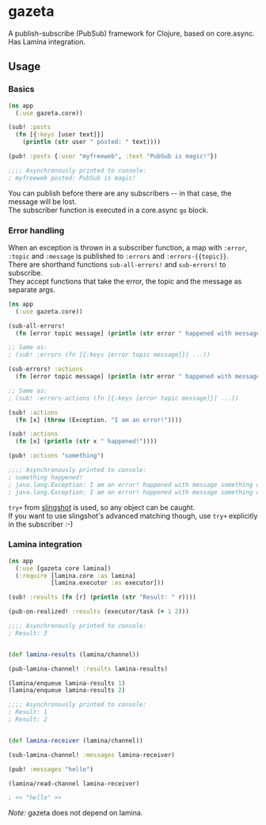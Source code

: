 # gazeta

A publish-subscribe (PubSub) framework for Clojure, based on core.async.  
Has Lamina integration.

## Usage

### Basics

```clojure
(ns app
  (:use gazeta.core))

(sub! :posts
  (fn [{:keys [user text]}]
    (println (str user " posted: " text))))

(pub! :posts {:user "myfreeweb", :text "PubSub is magic!"})

;;;; Asynchronously printed to console:
; myfreeweb posted: PubSub is magic!
```

You can publish before there are any subscribers -- in that case, the message will be lost.  
The subscriber function is executed in a core.async `go` block.

### Error handling

When an exception is thrown in a subscriber function, a map with `:error`, `:topic` and `:message` is published to `:errors` and `:errors-{{topic}}`.  
There are shorthand functions `sub-all-errors!` and `sub-errors!` to subscribe.  
They accept functions that take the error, the topic and the message as separate args.

```clojure
(ns app
  (:use gazeta.core))

(sub-all-errors!
  (fn [error topic message] (println (str error " happened with message " message " on topic " topic))))

;; Same as:
; (sub! :errors (fn [{:keys [error topic message]}] ...))

(sub-errors! :actions
  (fn [error topic message] (println (str error " happened with message " message " on topic :actions"))))

;; Same as:
; (sub! :errors-actions (fn [{:keys [error topic message]}] ...))

(sub! :actions
  (fn [x] (throw (Exception. "I am an error!"))))

(sub! :actions
  (fn [x] (println (str x " happened!"))))

(pub! :actions "something")

;;;; Asynchronously printed to console:
; something happened!
; java.lang.Exception: I am an error! happened with message something on topic :actions
; java.lang.Exception: I am an error! happened with message something on topic :actions
```

`try+` from [slingshot](https://github.com/scgilardi/slingshot) is used, so any object can be caught.  
If you want to use slingshot's advanced matching though, use `try+` explicitly in the subscriber :-)

### Lamina integration

```clojure
(ns app
  (:use [gazeta core lamina])
  (:require [lamina.core :as lamina]
            [lamina.executor :as executor]))

(sub! :results (fn [r] (println (str "Result: " r))))

(pub-on-realized! :results (executor/task (+ 1 2)))

;;;; Asynchronously printed to console:
; Result: 3


(def lamina-results (lamina/channel))

(pub-lamina-channel! :results lamina-results)

(lamina/enqueue lamina-results 1)
(lamina/enqueue lamina-results 2)

;;;; Asynchronously printed to console:
; Result: 1
; Result: 2


(def lamina-receiver (lamina/channel))

(sub-lamina-channel! :messages lamina-receiver)

(pub! :messages "hello")

(lamina/read-channel lamina-receiver)

; << "hello" >>
```

*Note:* gazeta does not depend on lamina.
